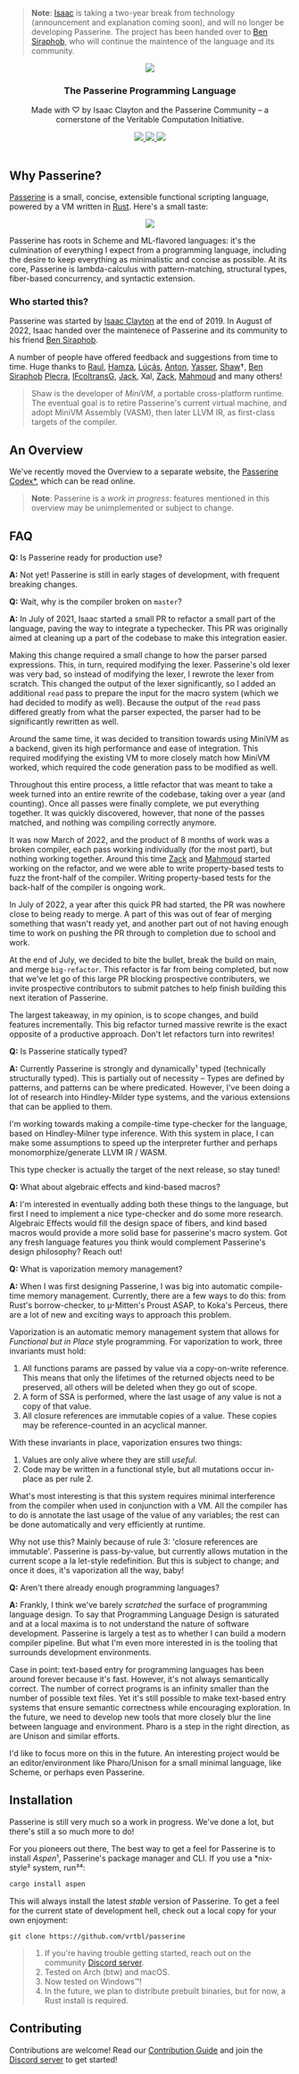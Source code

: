 > **Note**: [Isaac](https://github.com/slightknack) is taking a two-year break from technology (announcement and explanation coming soon), and will no longer be developing Passerine. The project has been handed over to [Ben Siraphob](https://github.com/siraben), who will continue the maintence of the language and its community.

<p align="center">
    <a href="https://passerine.io">
        <img src="./Logotype.svg">
    </a>
</p>
<h3 align="center">The Passerine Programming Language</h3>
<p align="center">Made with ♡ by Isaac Clayton and the Passerine Community – a cornerstone of the Veritable Computation Initiative.</p>
<p align="center">
    <a href="https://crates.io/crates/passerine">
        <img src="https://img.shields.io/crates/v/passerine.svg">
    </a>
    <a href="https://docs.rs/passerine">
        <img src="https://docs.rs/passerine/badge.svg">
    </a>
    <a href="https://discord.gg/yMhUyhw">
        <img src="https://img.shields.io/discord/651996477333438474?logo=discord">
    </a>
    <br>
    <br>
</p>

## Why Passerine?
[Passerine](https://www.passerine.io) is a small, concise, extensible functional scripting language, powered by a VM written in [Rust](https://www.rust-lang.org). Here's a small taste:

<p align="center">
    <a>
        <img src="./Example.svg">
    </a>
</p>

Passerine has roots in Scheme and ML-flavored languages: it's the culmination of everything I expect from a programming language, including the desire to keep everything as minimalistic and concise as possible. At its core, Passerine is lambda-calculus with pattern-matching, structural types, fiber-based concurrency, and syntactic extension.

### Who started this?
Passerine was started by [Isaac Clayton](https://github.com/slightknack) at the end of 2019. In August of 2022, Isaac handed over the maintenece of Passerine and its community to his friend [Ben Siraphob](https://github.com/siraben).

A number of people have offered feedback and suggestions from time to time. Huge thanks to
[Raul](https://github.com/spaceface777),
[Hamza](https://github.com/hhhapz),
[Lúcás](https://github.com/cronokirby),
[Anton](https://github.com/jesyspa/),
[Yasser](https://github.com/realnegate),
[Shaw](https://github.com/shawsumma)†,
[Ben Siraphob](https://github.com/siraben)
[Plecra](https://github.com/plecra),
[IFcoltransG](https://github.com/IFcoltransG),
[Jack](https://github.com/nivpgir),
Xal,
[Zack](https://github.com/zack466),
[Mahmoud](https://github.com/fuzzypixelz)
and many others!

> Shaw is the developer of *MiniVM*, a portable cross-platform runtime. The eventual goal is to retire Passerine's current virtual machine, and adopt MiniVM Assembly (VASM), then later LLVM IR, as first-class targets of the compiler.

## An Overview
We've recently moved the Overview to a separate website, the [Passerine Codex*](https://codex.passerine.io/core/syntax.html), which can be read online.

> **Note**: Passerine is a *work in progress*: features mentioned in this overview may be unimplemented or subject to change.

## FAQ
**Q:** Is Passerine ready for production use?

**A:** Not yet! Passerine is still in early stages of development, with frequent breaking changes.

**Q:** Wait, why is the compiler broken on `master`?

**A:** In July of 2021, Isaac started a small PR to refactor a small part of the language, paving the way to integrate a typechecker. This PR was originally aimed at cleaning up a part of the codebase to make this integration easier.

Making this change required a small change to how the parser parsed expressions. This, in turn, required modifying the lexer. Passerine's old lexer was very bad, so instead of modifying the lexer, I rewrote the lexer from scratch. This changed the output of the lexer significantly, so I added an additional `read` pass to prepare the input for the macro system (which we had decided to modify as well). Because the output of the `read` pass differed greatly from what the parser expected, the parser had to be significantly rewritten as well.

Around the same time, it was decided to transition towards using MiniVM as a backend, given its high performance and ease of integration. This required modifying the existing VM to more closely match how MiniVM worked, which required the code generation pass to be modified as well.

Throughout this entire process, a little refactor that was meant to take a week turned into an entire rewrite of the codebase, taking over a year (and counting). Once all passes were finally complete, we put everything together. It was quickly discovered, however, that none of the passes matched, and nothing was compiling correctly anymore.

It was now March of 2022, and the product of 8 months of work was a broken compiler, each pass working individually (for the most part), but nothing working together. Around this time [Zack](https://github.com/zack466) and [Mahmoud](https://github.com/fuzzypixelz) started working on the refactor, and we were able to write property-based tests to fuzz the front-half of the compiler. Writing property-based tests for the back-half of the compiler is ongoing work.

In July of 2022, a year after this quick PR had started, the PR was nowhere close to being ready to merge. A part of this was out of fear of merging something that wasn't ready yet, and another part out of not having enough time to work on pushing the PR through to completion due to school and work.

At the end of July, we decided to bite the bullet, break the build on main, and merge `big-refactor`. This refactor is far from being completed, but now that we've let go of this large PR blocking prospective contributers, we invite prospective contributors to submit patches to help finish building this next iteration of Passerine.

The largest takeaway, in my opinion, is to scope changes, and build features incrementally. This big refactor turned massive rewrite is the exact opposite of a productive approach. Don't let refactors turn into rewrites!

**Q:** Is Passerine statically typed?

**A:** Currently Passerine is strongly and dynamically¹ typed (technically structurally typed). This is partially out of necessity – Types are defined by patterns, and patterns can be where predicated. However, I've been doing a lot of research into Hindley-Milder type systems, and the various extensions that can be applied to them.

I'm working towards making a compile-time type-checker for the language, based on Hindley-Milner type inference. With this system in place, I can make some assumptions to speed up the interpreter further and perhaps monomorphize/generate LLVM IR / WASM.

This type checker is actually the target of the next release, so stay tuned!

**Q:** What about algebraic effects and kind-based macros?

**A:** I'm interested in eventually adding both these things to the language, but first I need to implement a nice type-checker and do some more research. Algebraic Effects would fill the design space of fibers, and kind based macros would provide a more solid base for passerine's macro system. Got any fresh language features you think would complement Passerine's design philosophy? Reach out!

**Q:** What is vaporization memory management?

**A:** When I was first designing Passerine, I was big into automatic compile-time memory management. Currently, there are a few ways to do this: from Rust's borrow-checker, to µ-Mitten's Proust ASAP, to Koka's Perceus, there are a lot of new and exciting ways to approach this problem.

Vaporization is an automatic memory management system that allows for *Functional but in Place* style programming. For vaporization to work, three invariants must hold:

1. All functions params are passed by value via a copy-on-write reference. This means that only the lifetimes of the returned objects need to be preserved, all others will be deleted when they go out of scope.
2. A form of SSA is performed, where the last usage of any value is not a copy of that value.
3. All closure references are immutable copies of a value. These copies may be reference-counted in an acyclical manner.

With these invariants in place, vaporization ensures two things:

1. Values are only alive where they are still *useful*.
2. Code may be written in a functional style, but all mutations occur in-place as per rule 2.

What's most interesting is that this system requires minimal interference from the compiler when used in conjunction with a VM. All the compiler has to do is annotate the last usage of the value of any variables; the rest can be done automatically and very efficiently at runtime.

Why not use this? Mainly because of rule 3: 'closure references are immutable'. Passerine is pass-by-value, but currently allows mutation in the current scope a la let-style redefinition. But this is subject to change; and once it does, it's vaporization all the way, baby!

**Q:** Aren't there already enough programming languages?

**A:** Frankly, I think we've barely *scratched* the surface of programming language design. To say that Programming Language Design is saturated and at a local maxima is to not understand the nature of software development. Passerine is largely a test as to whether I can build a modern compiler pipeline. But what I'm even more interested in is the tooling that surrounds development environments.

Case in point: text-based entry for programming languages has been around forever because it's fast. However, it's not always semantically correct. The number of correct programs is an infinity smaller than the number of possible text files. Yet it's still possible to make text-based entry systems that ensure semantic correctness while encouraging exploration. In the future, we need to develop new tools that more closely blur the line between language and environment. Pharo is a step in the right direction, as are Unison and similar efforts.

I'd like to focus more on this in the future. An interesting project would be an editor/environment like Pharo/Unison for a small minimal language, like Scheme, or perhaps even Passerine.

## Installation
Passerine is still very much so a work in progress. We've done a lot, but there's still a so much more to do!

For you pioneers out there, The best way to get a feel for Passerine is to install *Aspen*¹, Passerine's package manager and CLI. If you use a *nix-style² system, run³⁴:

```bash
cargo install aspen
```

This will always install the latest *stable* version of Passerine. To get a feel for the current state of development hell, check out a local copy for your own enjoyment:

```
git clone https://github.com/vrtbl/passerine
```

> 1. If you're having trouble getting started, reach out on the community [Discord server](https://discord.gg/yMhUyhw).
> 2. Tested on Arch (btw) and macOS.
> 3. Now tested on Windows™!
> 4. In the future, we plan to distribute prebuilt binaries, but for now, a Rust install is required.

## Contributing
Contributions are welcome!
Read our [Contribution Guide](https://github.com/vrtbl/passerine/blob/master/CONTRIBUTING.md)
and join the [Discord server](https://discord.gg/yMhUyhw)
to get started!
